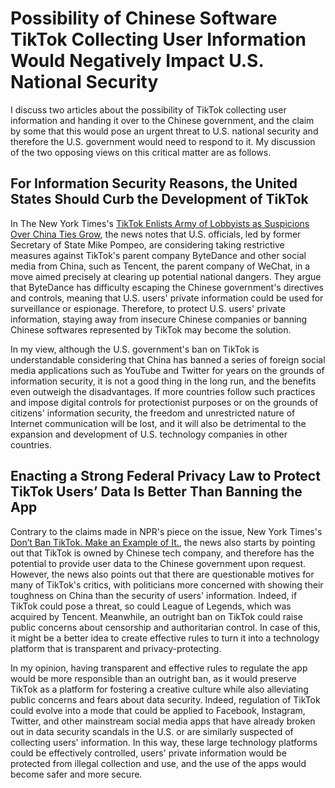 # Possibility of Chinese Software TikTok Collecting User Information Would Negatively Impact U.S. National Security

I discuss two articles about the possibility of TikTok collecting user information and handing it over to the Chinese government, and the claim by some that this would pose an urgent threat to U.S. national security and therefore the U.S. government would need to respond to it. My discussion of the two opposing views on this critical matter are as follows.

## For Information Security Reasons, the United States Should Curb the Development of TikTok

In The New York Times's [TikTok Enlists Army of Lobbyists as Suspicions Over China Ties Grow](https://www.nytimes.com/2020/07/15/technology/tiktok-washington-lobbyist.html?_ga=2.190344034.850456376.1612550030-1788139640.1612550030), the news notes that U.S. officials, led by former Secretary of State Mike Pompeo, are considering taking restrictive measures against TikTok's parent company ByteDance and other social media from China, such as Tencent, the parent company of WeChat, in a move aimed precisely at clearing up potential national dangers. They argue that ByteDance has difficulty escaping the Chinese government's directives and controls, meaning that U.S. users' private information could be used for surveillance or espionage. Therefore, to protect U.S. users' private information, staying away from insecure Chinese companies or banning Chinese softwares represented by TikTok may become the solution.

In my view, although the U.S. government's ban on TikTok is understandable considering that China has banned a series of foreign social media applications such as YouTube and Twitter for years on the grounds of information security, it is not a good thing in the long run, and the benefits even outweigh the disadvantages. If more countries follow such practices and impose digital controls for protectionist purposes or on the grounds of citizens' information security, the freedom and unrestricted nature of Internet communication will be lost, and it will also be detrimental to the expansion and development of U.S. technology companies in other countries.

## Enacting a Strong Federal Privacy Law to Protect TikTok Users’ Data Is Better Than Banning the App

Contrary to the claims made in NPR's piece on the issue, New York Times's [Don’t Ban TikTok. Make an Example of It.](https://cn.nytimes.com/technology/20200728/tiktok-china-ban-model/dual/), the news also starts by pointing out that TikTok is owned by Chinese tech company, and therefore has the potential to provide user data to the Chinese government upon request. However, the news also points out that there are questionable motives for many of TikTok's critics, with politicians more concerned with showing their toughness on China than the security of  users' information. Indeed, if TikTok could pose a threat, so could League of Legends, which was acquired by Tencent. Meanwhile, an outright ban on TikTok could raise public concerns about censorship and authoritarian control. In case of this, it might be a better idea to create effective rules to turn it into a technology platform that is transparent and privacy-protecting.

In my opinion, having transparent and effective rules to regulate the app would be more responsible than an outright ban, as it would preserve TikTok as a platform for fostering a creative culture while also alleviating public concerns and fears about data security. Indeed, regulation of TikTok could evolve into a mode that could be applied to Facebook, Instagram, Twitter, and other mainstream social media apps that have already broken out in data security scandals in the U.S. or are similarly suspected of collecting users' information. In this way, these large technology platforms could be effectively controlled, users' private information would be protected from illegal collection and use, and the use of the apps would become safer and more secure.